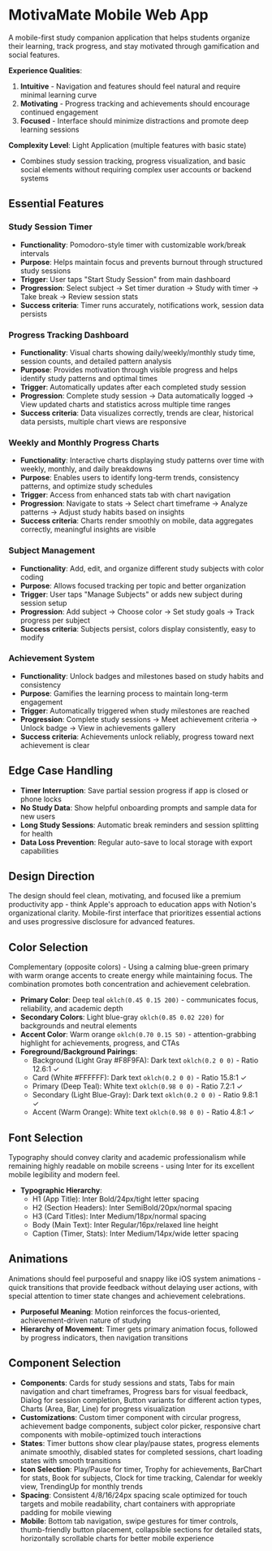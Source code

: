 # MotivaMate Mobile Web App

A mobile-first study companion application that helps students organize their learning, track progress, and stay motivated through gamification and social features.

**Experience Qualities**: 
1. **Intuitive** - Navigation and features should feel natural and require minimal learning curve
2. **Motivating** - Progress tracking and achievements should encourage continued engagement  
3. **Focused** - Interface should minimize distractions and promote deep learning sessions

**Complexity Level**: Light Application (multiple features with basic state)
- Combines study session tracking, progress visualization, and basic social elements without requiring complex user accounts or backend systems

## Essential Features

### Study Session Timer
- **Functionality**: Pomodoro-style timer with customizable work/break intervals
- **Purpose**: Helps maintain focus and prevents burnout through structured study sessions
- **Trigger**: User taps "Start Study Session" from main dashboard
- **Progression**: Select subject → Set timer duration → Study with timer → Take break → Review session stats
- **Success criteria**: Timer runs accurately, notifications work, session data persists

### Progress Tracking Dashboard
- **Functionality**: Visual charts showing daily/weekly/monthly study time, session counts, and detailed pattern analysis
- **Purpose**: Provides motivation through visible progress and helps identify study patterns and optimal times
- **Trigger**: Automatically updates after each completed study session
- **Progression**: Complete study session → Data automatically logged → View updated charts and statistics across multiple time ranges
- **Success criteria**: Data visualizes correctly, trends are clear, historical data persists, multiple chart views are responsive

### Weekly and Monthly Progress Charts
- **Functionality**: Interactive charts displaying study patterns over time with weekly, monthly, and daily breakdowns
- **Purpose**: Enables users to identify long-term trends, consistency patterns, and optimize study schedules
- **Trigger**: Access from enhanced stats tab with chart navigation
- **Progression**: Navigate to stats → Select chart timeframe → Analyze patterns → Adjust study habits based on insights
- **Success criteria**: Charts render smoothly on mobile, data aggregates correctly, meaningful insights are visible

### Subject Management
- **Functionality**: Add, edit, and organize different study subjects with color coding
- **Purpose**: Allows focused tracking per topic and better organization
- **Trigger**: User taps "Manage Subjects" or adds new subject during session setup
- **Progression**: Add subject → Choose color → Set study goals → Track progress per subject
- **Success criteria**: Subjects persist, colors display consistently, easy to modify

### Achievement System
- **Functionality**: Unlock badges and milestones based on study habits and consistency
- **Purpose**: Gamifies the learning process to maintain long-term engagement
- **Trigger**: Automatically triggered when study milestones are reached
- **Progression**: Complete study sessions → Meet achievement criteria → Unlock badge → View in achievements gallery
- **Success criteria**: Achievements unlock reliably, progress toward next achievement is clear

## Edge Case Handling
- **Timer Interruption**: Save partial session progress if app is closed or phone locks
- **No Study Data**: Show helpful onboarding prompts and sample data for new users
- **Long Study Sessions**: Automatic break reminders and session splitting for health
- **Data Loss Prevention**: Regular auto-save to local storage with export capabilities

## Design Direction
The design should feel clean, motivating, and focused like a premium productivity app - think Apple's approach to education apps with Notion's organizational clarity. Mobile-first interface that prioritizes essential actions and uses progressive disclosure for advanced features.

## Color Selection
Complementary (opposite colors) - Using a calming blue-green primary with warm orange accents to create energy while maintaining focus. The combination promotes both concentration and achievement celebration.

- **Primary Color**: Deep teal `oklch(0.45 0.15 200)` - communicates focus, reliability, and academic depth
- **Secondary Colors**: Light blue-gray `oklch(0.85 0.02 220)` for backgrounds and neutral elements
- **Accent Color**: Warm orange `oklch(0.70 0.15 50)` - attention-grabbing highlight for achievements, progress, and CTAs
- **Foreground/Background Pairings**: 
  - Background (Light Gray #F8F9FA): Dark text `oklch(0.2 0 0)` - Ratio 12.6:1 ✓
  - Card (White #FFFFFF): Dark text `oklch(0.2 0 0)` - Ratio 15.8:1 ✓
  - Primary (Deep Teal): White text `oklch(0.98 0 0)` - Ratio 7.2:1 ✓
  - Secondary (Light Blue-Gray): Dark text `oklch(0.2 0 0)` - Ratio 9.8:1 ✓
  - Accent (Warm Orange): White text `oklch(0.98 0 0)` - Ratio 4.8:1 ✓

## Font Selection
Typography should convey clarity and academic professionalism while remaining highly readable on mobile screens - using Inter for its excellent mobile legibility and modern feel.

- **Typographic Hierarchy**: 
  - H1 (App Title): Inter Bold/24px/tight letter spacing
  - H2 (Section Headers): Inter SemiBold/20px/normal spacing  
  - H3 (Card Titles): Inter Medium/18px/normal spacing
  - Body (Main Text): Inter Regular/16px/relaxed line height
  - Caption (Timer, Stats): Inter Medium/14px/wide letter spacing

## Animations
Animations should feel purposeful and snappy like iOS system animations - quick transitions that provide feedback without delaying user actions, with special attention to timer state changes and achievement celebrations.

- **Purposeful Meaning**: Motion reinforces the focus-oriented, achievement-driven nature of studying
- **Hierarchy of Movement**: Timer gets primary animation focus, followed by progress indicators, then navigation transitions

## Component Selection
- **Components**: Cards for study sessions and stats, Tabs for main navigation and chart timeframes, Progress bars for visual feedback, Dialog for session completion, Button variants for different action types, Charts (Area, Bar, Line) for progress visualization
- **Customizations**: Custom timer component with circular progress, achievement badge components, subject color picker, responsive chart components with mobile-optimized touch interactions
- **States**: Timer buttons show clear play/pause states, progress elements animate smoothly, disabled states for completed sessions, chart loading states with smooth transitions
- **Icon Selection**: Play/Pause for timer, Trophy for achievements, BarChart for stats, Book for subjects, Clock for time tracking, Calendar for weekly view, TrendingUp for monthly trends
- **Spacing**: Consistent 4/8/16/24px spacing scale optimized for touch targets and mobile readability, chart containers with appropriate padding for mobile viewing
- **Mobile**: Bottom tab navigation, swipe gestures for timer controls, thumb-friendly button placement, collapsible sections for detailed stats, horizontally scrollable charts for better mobile experience